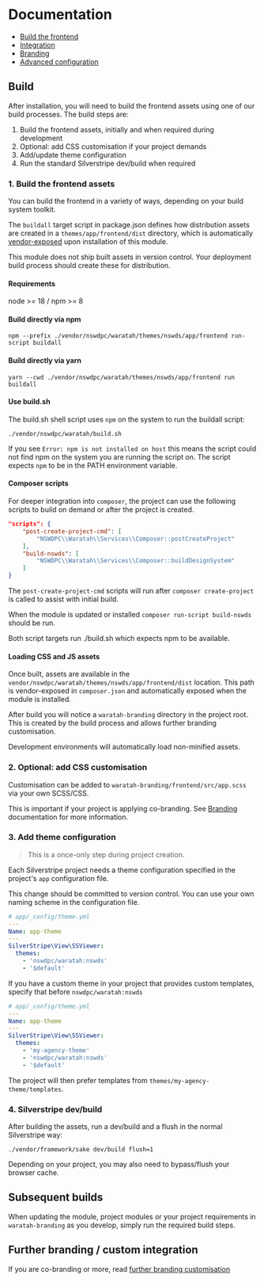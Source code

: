 # Documentation

+ [Build the frontend](./#build-the-frontend)
+ [Integration](./002_integration.md)
+ [Branding](./100_branding.md)
+ [Advanced configuration](./101_advanced_configuration)

## Build

After installation, you will need to build the frontend assets using one of our build processes. The build steps are:

1. Build the frontend assets, initially and when required during development
1. Optional: add CSS customisation if your project demands
1. Add/update theme configuration
1. Run the standard Silverstripe dev/build when required

### 1. Build the frontend assets 

You can build the frontend in a variety of ways, depending on your build system toolkit.

The `buildall` target script in package.json defines how distribution assets are created in a `themes/app/frontend/dist` directory, which is automatically [vendor-exposed](https://github.com/silverstripe/vendor-plugin) upon installation of this module.

This module does not ship built assets in version control. Your deployment build process should create these for distribution.

#### Requirements

node >= 18 / npm >= 8

#### Build directly via npm

```shell
npm --prefix ./vendor/nswdpc/waratah/themes/nswds/app/frontend run-script buildall
```

#### Build directly via yarn

```shell
yarn --cwd ./vendor/nswdpc/waratah/themes/nswds/app/frontend run buildall
```

#### Use build.sh

The build.sh shell script uses `npm` on the system to run the buildall script:

```shell
./vendor/nswdpc/waratah/build.sh
```

If you see `Error: npm is not installed on host` this means the script could not find npm on the system you are running the script on. The script expects `npm` to be in the PATH environment variable.

#### Composer scripts

For deeper integration into `composer`, the project can use the following scripts to build on demand or after the project is created.

```json
"scripts": {
    "post-create-project-cmd": [
        "NSWDPC\\Waratah\\Services\\Composer::postCreateProject"
    ],
    "build-nswds": [
        "NSWDPC\\Waratah\\Services\\Composer::buildDesignSystem"
    ]
}
```

The `post-create-project-cmd` scripts will run after `composer create-project` is called to assist with initial build.

When the module is updated or installed `composer run-script build-nswds` should be run.

Both script targets run ./build.sh which expects npm to be available.

#### Loading CSS and JS assets

Once built, assets are available in the `vendor/nswdpc/waratah/themes/nswds/app/frontend/dist` location. This path is vendor-exposed in `composer.json` and automatically exposed when the module is installed.

After build you will notice a `waratah-branding` directory in the project root. This is created by the build process and allows further branding customisation.

Development environments will automatically load non-minified assets.

### 2. Optional: add CSS customisation

Customisation can be added to `waratah-branding/frontend/src/app.scss` via your own SCSS/CSS.

This is important if your project is applying co-branding. See [Branding](./100_branding.md) documentation for more information.

### 3. Add theme configuration

> This is a once-only step during project creation.

Each Silverstripe project needs a theme configuration specified in the project's `app` configuration file.

This change should be committed to version control. You can use your own naming scheme in the configuration file.

```yaml
# app/_config/theme.yml
---
Name: app-theme
---
SilverStripe\View\SSViewer:
  themes:
    - 'nswdpc/waratah:nswds'
    - '$default'
```

If you have a custom theme in your project that provides custom templates, specify that before `nswdpc/waratah:nswds` 

```yaml
# app/_config/theme.yml
---
Name: app-theme
---
SilverStripe\View\SSViewer:
  themes:
    - 'my-agency-theme'
    - 'nswdpc/waratah:nswds'
    - '$default'
```

The project will then prefer templates from `themes/my-agency-theme/templates`.

### 4. Silverstripe dev/build

After building the assets, run a dev/build and a flush in the normal Silverstripe way:

```shell
./vendor/framework/sake dev/build flush=1
```

Depending on your project, you may also need to bypass/flush your browser cache.

## Subsequent builds

When updating the module, project modules or your project requirements in `waratah-branding` as you develop, simply run the required build steps.

## Further branding / custom integration

If you are co-branding or more, read [further branding customisation](./100_branding.md)

